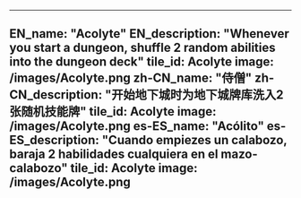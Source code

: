 ---

EN_name: "Acolyte"
EN_description: "Whenever you start a dungeon, shuffle 2 random abilities into the dungeon deck"
tile_id: Acolyte
image: /images/Acolyte.png
zh-CN_name: "侍僧"
zh-CN_description: "开始地下城时为地下城牌库洗入2张随机技能牌"
tile_id: Acolyte
image: /images/Acolyte.png
es-ES_name: "Acólito"
es-ES_description: "Cuando empiezes un calabozo, baraja 2 habilidades cualquiera en el mazo-calabozo"
tile_id: Acolyte
image: /images/Acolyte.png
---